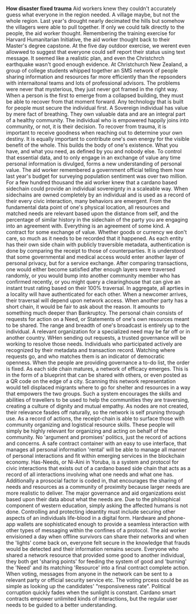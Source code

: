 **How disaster fixed trauma**
Aid workers knew they couldn't accurately guess what everyone in the region needed. A village maybe, but not the whole region. Last year's drought nearly decimated the hills but somehow the villagers were able to pull together.
If only we could talk directly to the people, the aid worker thought. Remembering the training exercise for Harvard Humanitarian Initiative, the aid worker thought back to their Master's degree capstone.
At the five day outdoor exercise, we werent even allowwed to suggest that everyone could self report their status using text message. It seemed like a realistic plan, and even the Christchrch earthquake wasn't good enough evidence.
At Christchurch New Zealand, a group of college students whipped together an SMS network of people sharing information and resources far more efficiently than the repsonders with internaitonal teams and lots of professional advisors.
The problems were never that mysterious, they just never got framed in the right way.
When a person is the first to emerge from a collapsed building, they must be able to recover from that moment forward.
Any technology that is built for people must secure the individual first.
A Sovereign individual has value by mere fact of breathing. They own valuable data and are an integral part of a healthy community.
The individual who is empowered happily joins into community, or not, it is their decision.
To recover from trauma, it is important to receive goodness when reaching out to determine your own destiny.
It is equally important to contribute one's own energy for the visible benefit of the whole.
This builds the body of one's existence. What you have, and what you need, as defined by you and nobody else.
To control that essential data, and to only engage in an exchange of value any time personal information is divulged, forms a new understanding of personal value.
The aid worker remembered a government official telling them how last year's budget for surveying population sentiment was over two million.
For a few hundred thousand the aid worker knew that a cardano based sidechain could provide an individual sovereignty in a scaleable way.
When sidechains are owned completely by an individual and is used as a record of their every civic interaction, many behaviors are emergent.
From the fundamental data point of one's physical location, all resources and matched needs are relevant based upon the distance from self, and the percentage of similar history in the sidechain of the party you are engaging into an agreement with.
Everything is an agreement of some kind. A contract for some exchange of value.
Whether goods or currency we don't care, so much as it needs to be recorded that it happened.
As each entity has their own side chain with publicly traversible metadata, authentication is done by comparing the receipt to those of counterparties.
It is understood that some governmental and medical access would enter another layer of personal privacy, but for a service exchange.
After comparing transactions, one would either become satisfied after enough layers were traversed randomly, or you would bump into another community member who has confirmed recently, or you might query a clearinghouse that can give an instant trust rating based on their 100% traversal.
In aggregate, all aprties in a locality will have authenticated for each other.
When a newcomer arrives, their traversal will depend upon network access.
When another party has a short chain, it would be fair to ask about the reason. It amounts to something much deeper than Bankruptcy.
The personal chain consists of requests for action on a Need, or Statements of one's own resources meant to be shared.
The range and breadth of one's broadcast is entirely up to the individual.
A relevant organization for a specialized need may be far off or in another country.
WHen sending out requests, a trusted governance will be working to resolve those needs. Individuals who participated actively are recognized by their metadata and transaction record.
Watching where requests go, and who matches them is an indicator of democratic openness. When the people are providing governance a to-do list, the order is fixed.
As each side chain matures, a network of efficacy emerges. This is in the form of a blueprint that can be shared with others, or even posted as a QR code on the edge of a city.
Scanning this network representation would tell displaced migrants where to go for shelter and resources in a way that empowers the two groups.
Such a system encourages the skills and abilities of travellers to be used to help the communities they are traversing, creating a culture of dignity and mutual empathy.
As nodes are not created, their relevance fasdes off naturally, so the network is self pruning through use.
As a record of actions, the receipt-chain is able to surface those with community organizing and logistical resource skills.
These people will simply be highly relevant for organizing and acting on behalf of the community. No 'argument and promises' politics, just the record of actions and concerns.
A safe contract container with an easy to use interface, that manages all personal information 'rental' will be able to manage all manner of personal interactions and fit within emerging services in the blockchain economy.
Has-Needs, or Ni-Aini in Yoruba, is a system and protocol for civic interactions that exists out of a cardano based side chain that acts as a record of all interactions involving what one needs and what one has.
Additionally a prosocial factor is coded in, that encourages the sharing of needs and resources as a community of proximity because larger needs are more realistic to deliver.
The major governance and aid organizations exist based upon their data about what the needs are. Due to the philsophical component of western education, simply asking the affected humans is not done.
Controlling and protecting ideantity must include securing other aspects of an individuals life-blood in a digital form.
Hardware and phone-app wallets are sophisticated enough to provide a seamless interaction with other types of messaging within the confines of a protocol.
The aid worker envisioned a day when offline survivors can share their networks and when the 'lights' come back on, everyone felt secure in the knowledge that frauds would be detected and their information remains secure.
Everyone who shared a network resource that provided some good to another individual, they both get 'sharing points' for feeding the system of good and 'burning' the 'Need' and its matching 'Resource' into a final contract complete action.
When voting, messages from anyone in the network can be sent to a relevant party or official security service etc. The voting prcess could be as simple as looking up the candidates' "responsiveness rate".
Political corruption quickly fades when the sunlight is constant.
Cardano smart contracts empower unlimited kinds of interactions, but the regular user needs to be guided to a better understanding.
